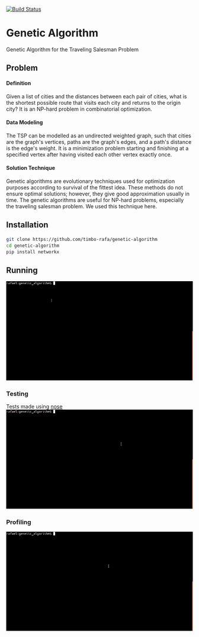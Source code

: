 [![Build Status](https://travis-ci.org/timbo-rafa/genetic-algorithm.svg?branch=master)](https://travis-ci.org/timbo-rafa/genetic-algorithm)

# Genetic Algorithm
Genetic Algorithm for the Traveling Salesman Problem

## Problem

#### Definition

Given a list of cities and the distances between each pair of cities, what is the shortest possible route that visits each city and returns to the origin city?
It is an NP-hard problem in combinatorial optimization.

#### Data Modeling

The TSP can be modelled as an undirected weighted graph, such that cities are the graph's vertices, paths are the graph's edges, and a path's distance is the edge's weight.
It is a minimization problem starting and finishing at a specified vertex
after having visited each other vertex exactly once.

#### Solution Technique

Genetic algorithms are evolutionary techniques used for optimization purposes according to survival of the fittest idea. These methods do not ensure optimal solutions; however, they give good approximation usually in time. The genetic algorithms are useful for NP-hard problems, especially the traveling salesman problem. We used this technique here.

## Installation

```bash
git clone https://github.com/timbo-rafa/genetic-algorithm
cd genetic-algorithm
pip install networkx
```

## Running

![Running](https://raw.githubusercontent.com/timbo-rafa/genetic-algorithm/master/screenshots/genetic-algorithms-run.gif)

### Testing

Tests made using [nose](http://nose.readthedocs.io/en/latest/)
![Testing](https://raw.githubusercontent.com/timbo-rafa/genetic-algorithm/master/screenshots/genetic-algorithms-test.gif)

### Profiling

![Profiling](https://raw.githubusercontent.com/timbo-rafa/genetic-algorithm/master/screenshots/genetic-algorithms-profiler.gif)

